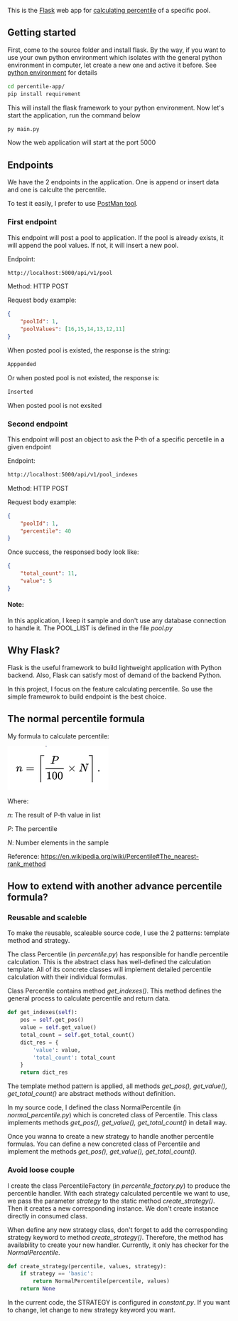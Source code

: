 This is the [Flask](https://flask.palletsprojects.com/en/1.1.x/) web app for [calculating percentile](https://en.wikipedia.org/wiki/Percentile#The_nearest-rank_method) of a specific pool.

## Getting started
First, come to the source folder and install flask. 
By the way, if you want to use your own python environment which isolates with the general python environment in computer, let create a new one and active it before. See [python environment](https://docs.python.org/3/library/venv.html) for details

```bash
cd percentile-app/
pip install requirement
```

This will install the flask framework to your python environment. 
Now let's start the application, run the command below

```bash
py main.py
```

Now the web application will start at the port 5000

## Endpoints
We have the 2 endpoints in the application. One is append or insert data and one is calculte the percentile.

To test it easily, I prefer to use [PostMan tool]().

### First endpoint
This endpoint will post a pool to application. If the pool is already exists, it will append the pool values. If not, it will insert a new pool.

Endpoint:
```bash
http://localhost:5000/api/v1/pool
```

Method: HTTP POST

Request body example:
```json
{
	"poolId": 1,
	"poolValues": [16,15,14,13,12,11]
}
```

When posted pool is existed, the response is the string:
```bash
Apppended
```
Or when posted pool is not existed, the response is:
```bash
Inserted
```
When posted pool is not exsited

### Second endpoint
This endpoint will post an object to ask the P-th of a specific percetile in a given endpoint

Endpoint:
```bash
http://localhost:5000/api/v1/pool_indexes
```

Method: HTTP POST

Request body example:
```json
{
	"poolId": 1,
	"percentile": 40
}
```

Once success, the responsed body look like:
```json
{
    "total_count": 11,
    "value": 5
}
```

#### Note: 
In this application, I keep it sample and don't use any database connection to handle it.
The POOL_LIST is defined in the file <em>pool.py</em>

## Why Flask?
Flask is the useful framework to build lightweight application with Python backend. Also, Flask can satisfy most of demand of the backend Python.

In this project, I focus on the feature calculating percentile. So use the simple framewrok to build endpoint is the best choice.

## The normal percentile formula
My formula to calculate percentile:


![Image of Yaktocat](document/formula.PNG)


Where:

<em>n</em>: The result of P-th value in list

<em>P</em>: The percentile

<em>N</em>: Number elements in the sample

Reference: https://en.wikipedia.org/wiki/Percentile#The_nearest-rank_method
## How to extend with another advance percentile formula?
### Reusable and scaleble
To make the reusable, scaleable source code, I use the 2 patterns: template method and strategy.

The class Percentile (in <em>percentile.py</em>) has responsible for handle percentile calculation. This is the abstract class has well-defined the calculation template. All of its concrete classes will implement detailed percentile calculation with their individual formulas.

Class Percentile contains method <em>get_indexes()</em>. This method defines the general process to calculate percentile and return data.
```Python
def get_indexes(self): 
	pos = self.get_pos()
	value = self.get_value()
	total_count = self.get_total_count()
	dict_res = {
		'value': value,
		'total_count': total_count
	}
	return dict_res
```

The template method pattern is applied, all methods <em>get_pos(), get_value(), get_total_count()</em> are abstract methods without definition. 

In my source code, I defined the class NormalPercentile (in <em>normal_percentile.py</em>) which is concreted class of Percentile.
This class implements methods <em>get_pos(), get_value(), get_total_count()</em> in detail way.

Once you wanna to create a new strategy to handle another percentile formulas. You can define a new concreted class of Percentile and implement the methods <em>get_pos(), get_value(), get_total_count()</em>. 

### Avoid loose couple
I create the class PercentileFactory (in <em>percentile_factory.py</em>) to produce the percentile handler. With each strategy calculated percentile we want to use, we pass the parameter <em>strategy</em> to the static method <em>create_strategy()</em>. Then it creates a new corresponding instance. We don't create instance directly in consumed class.

When define any new strategy class, don't forget to add the corresponding strategy keyword to method <em>create_strategy()</em>. Therefore, the method has availability to create your new handler. Currently, it only has checker for the <em>NormalPercentile</em>.

```python
def create_strategy(percentile, values, strategy):
	if strategy == 'basic':
		return NormalPercentile(percentile, values)
	return None
```

In the current code, the STRATEGY is configured in <em>constant.py</em>. If you want to change, let change to new strategy keyword you want.